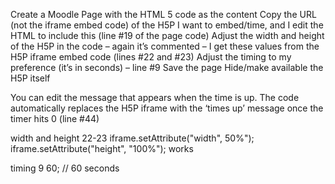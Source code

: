 Create a Moodle Page with the HTML 5 code as the content
Copy the URL (not the iframe embed code) of the H5P I want to embed/time, and I edit the HTML to include this (line #19 of the page code)
Adjust the width and height of the H5P in the code – again it’s commented – I get these values from the H5P iframe embed code (lines #22 and #23)
Adjust the timing to my preference (it’s in seconds) – line #9
Save the page
Hide/make available the H5P itself
 

You can edit the message that appears when the time is up. The code automatically replaces the H5P iframe with the ‘times up’ message once the timer hits 0 (line #44)

width and height 
22-23
    iframe.setAttribute("width", 50%");
    iframe.setAttribute("height", "100%"); works

timing 
9
60; // 60 seconds
